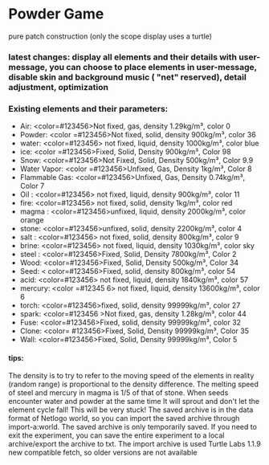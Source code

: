 # Powder Game
pure patch construction (only the scope display uses a turtle) 

### latest changes: display all elements and their details with user-message, you can choose to place elements in user-message, disable skin and background music ( "net" reserved), detail adjustment, optimization

### Existing elements and their parameters: 
- Air: <color=#123456>Not fixed, gas, density 1.29kg/m³, color 0</color> 
- Powder: <color =#123456>Not fixed, solid, density 900kg/m³, color 36</color> 
- water: <color=#123456> not fixed, liquid, density 1000kg/m³, color blue</color> 
- ice: <color =#123456>Fixed, Solid, Density 900kg/m³, Color 98</color> 
- Snow: <color=#123456>Not Fixed, Solid, Density 500kg/m³, Color 9.9</color> 
- Water Vapor: <color =#123456>Unfixed, Gas, Density 1kg/m³, Color 8</color> 
- Flammable Gas: <color=#123456>Unfixed, Gas, Density 0.74kg/m³, Color 7</color> 
- Oil : <color=#123456> not fixed, liquid, density 900kg/m³, color 11</color> 
- fire: <color=#123456> not fixed, solid, density 1kg/m³, color red</color> 
- magma : <color=#123456>unfixed, liquid, density 2000kg/m³, color orange</color> 
- stone: <color=#123456>unfixed, solid, density 2200kg/m³, color 4</color> 
- salt : <color=#123456> not fixed, solid, density 800kg/m³, color 9</color> 
- brine: <color=#123456> not fixed, liquid, density 1030kg/m³, color sky</color> 
- steel : <color=#123456>Fixed, Solid, Density 7800kg/m³, Color 2</color> 
- Wood: <color=#123456>Fixed, Solid, Density 500kg/m³, Color 34</color> 
- Seed: < color=#123456>Fixed, solid, density 800kg/m³, color 54</color> 
- acid: <color=#123456> not fixed, liquid, density 1840kg/m³, color 57</color> 
- mercury: <color =#12345 6> not fixed, liquid, density 13600kg/m³, color 6</color> 
- torch: <color=#123456>fixed, solid, density 99999kg/m³, color 27</color> 
- spark: <color=#123456 >Not fixed, gas, density 1.28kg/m³, color 44</color> 
- Fuse: <color=#123456>Fixed, solid, density 99999kg/m³, color 32</color>
- Clone: <color= #123456>Fixed, Solid, Density 99999kg/m³, Color 35</color>
- Wall: <color=#123456>Fixed, Solid, Density 99999kg/m³, Color 5</color> 

#### tips:
The density is to try to refer to the moving speed of the elements in reality (random range) is proportional to the density difference. The melting speed of steel and mercury in magma is 1/5 of that of stone. When seeds encounter water and powder at the same time It will sprout and don't let the element cycle fall! This will be very stuck! The saved archive is in the data format of Netlogo world, so you can import the saved archive through import-a:world. The saved archive is only temporarily saved. If you need to exit the experiment, you can save the entire experiment to a local archive/export the archive to txt. The import archive is used Turtle Labs 1.1.9 new compatible fetch, so older versions are not available
